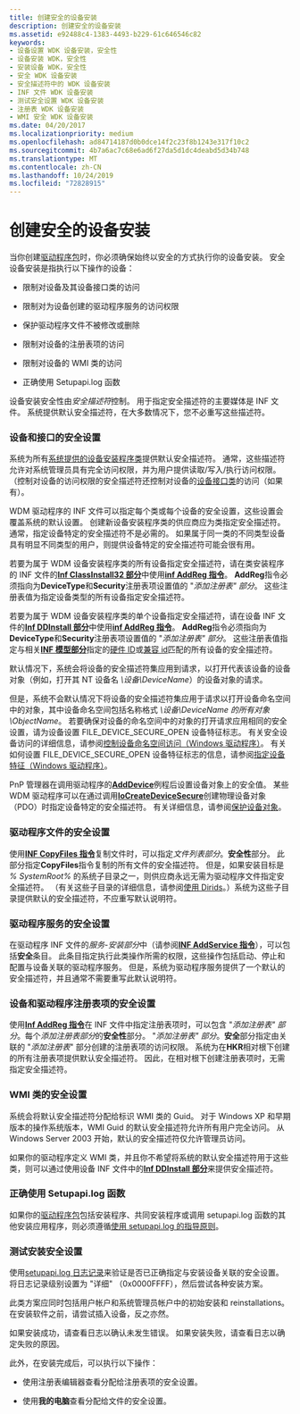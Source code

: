 ```yaml
---
title: 创建安全的设备安装
description: 创建安全的设备安装
ms.assetid: e92488c4-1383-4493-b229-61c646546c82
keywords:
- 设备设置 WDK 设备安装，安全性
- 设备安装 WDK，安全性
- 安装设备 WDK，安全性
- 安全 WDK 设备安装
- 安全描述符中的 WDK 设备安装
- INF 文件 WDK 设备安装
- 测试安全设置 WDK 设备安装
- 注册表 WDK 设备安装
- WMI 安全 WDK 设备安装
ms.date: 04/20/2017
ms.localizationpriority: medium
ms.openlocfilehash: ad84714187d0b0dce14f2c23f8b1243e317f10c2
ms.sourcegitcommit: 4b7a6ac7c68e6ad6f27da5d1dc4deabd5d34b748
ms.translationtype: MT
ms.contentlocale: zh-CN
ms.lasthandoff: 10/24/2019
ms.locfileid: "72828915"
---
```

# <a name="creating-secure-device-installations"></a>创建安全的设备安装





当你创建[驱动程序包](driver-packages.md)时，你必须确保始终以安全的方式执行你的设备安装。 安全设备安装是指执行以下操作的设备：

-   限制对设备及其设备接口类的访问

-   限制对为设备创建的驱动程序服务的访问权限

-   保护驱动程序文件不被修改或删除

-   限制对设备的注册表项的访问

-   限制对设备的 WMI 类的访问

-   正确使用 Setupapi.log 函数

设备安装安全性由*安全描述符*控制。 用于指定安全描述符的主要媒体是 INF 文件。 系统提供默认安全描述符，在大多数情况下，您不必重写这些描述符。

### <a name="security-settings-for-devices-and-interfaces"></a>设备和接口的安全设置

系统为所有[系统提供的设备安装程序类](https://docs.microsoft.com/previous-versions/ff553419(v=vs.85))提供默认安全描述符。 通常，这些描述符允许对系统管理员具有完全访问权限，并为用户提供读取/写入/执行访问权限。 （控制对设备的访问权限的安全描述符还控制对设备的[设备接口类](device-interface-classes.md)的访问（如果有）。

WDM 驱动程序的 INF 文件可以指定每个类或每个设备的安全设置，这些设置会覆盖系统的默认设置。 创建新设备安装程序类的供应商应为类指定安全描述符。 通常，指定设备特定的安全描述符不是必需的。 如果属于同一类的不同类型设备具有明显不同类型的用户，则提供设备特定的安全描述符可能会很有用。

若要为属于 WDM 设备安装程序类的所有设备指定安全描述符，请在类安装程序的 INF 文件的[**Inf ClassInstall32 部分**](inf-classinstall32-section.md)中使用[**inf AddReg 指令**](inf-addreg-directive.md)。 **AddReg**指令必须指向为**DeviceType**和**Security**注册表项设置值的 "*添加注册表" 部分*。 这些注册表值为指定设备类型的所有设备指定安全描述符。

若要为属于 WDM 设备安装程序类的单个设备指定安全描述符，请在设备 INF 文件的[**Inf DDInstall 部分**](inf-ddinstall-hw-section.md)中使用[**inf AddReg 指令**](inf-addreg-directive.md)。 **AddReg**指令必须指向为**DeviceType**和**Security**注册表项设置值的 "*添加注册表" 部分*。 这些注册表值指定与相关[**INF 模型部分**](inf-models-section.md)指定的[硬件 ID](hardware-ids.md)或[兼容 id](compatible-ids.md)匹配的所有设备的安全描述符。

默认情况下，系统会将设备的安全描述符集应用到请求，以打开代表该设备的设备对象（例如，打开其 NT 设备名 *\\设备\\DeviceName*）的设备对象的请求。

但是，系统不会默认情况下将设备的安全描述符集应用于请求以打开设备命名空间中的对象，其中设备命名空间包括名称格式 *\\设备\\DeviceName 的所有对象\\ObjectName*。 若要确保对设备的命名空间中的对象的打开请求应用相同的安全设置，请为设备设置 FILE_DEVICE_SECURE_OPEN 设备特征标志。 有关安全设备访问的详细信息，请参阅[控制设备命名空间访问（Windows 驱动程序）](https://docs.microsoft.com/windows-hardware/drivers/kernel/controlling-device-namespace-access)。 有关如何设置 FILE_DEVICE_SECURE_OPEN 设备特征标志的信息，请参阅[指定设备特征（Windows 驱动程序）](https://docs.microsoft.com/windows-hardware/drivers/kernel/specifying-device-characteristics)。

PnP 管理器在调用驱动程序的[**AddDevice**](https://docs.microsoft.com/windows-hardware/drivers/ddi/wdm/nc-wdm-driver_add_device)例程后设置设备对象上的安全值。 某些 WDM 驱动程序可以在通过调用[**IoCreateDeviceSecure**](https://docs.microsoft.com/windows-hardware/drivers/ddi/wdmsec/nf-wdmsec-wdmlibiocreatedevicesecure)创建物理设备对象（PDO）时指定设备特定的安全描述符。 有关详细信息，请参阅[保护设备对象](https://docs.microsoft.com/windows-hardware/drivers/kernel/securing-device-objects)。

### <a name="security-settings-for-driver-files"></a>驱动程序文件的安全设置

使用[**INF CopyFiles 指令**](inf-copyfiles-directive.md)复制文件时，可以指定*文件列表部分*。**安全性**部分。 此部分指定**CopyFiles**指令复制的所有文件的安全描述符。 但是，如果安装目标是 *% SystemRoot%* 的系统子目录之一，则供应商永远无需为驱动程序文件指定安全描述符。 （有关这些子目录的详细信息，请参阅[使用 Dirids](using-dirids.md)。）系统为这些子目录提供默认的安全描述符，不应重写默认说明符。

### <a name="security-settings-for-driver-services"></a>驱动程序服务的安全设置

在驱动程序 INF 文件的*服务-安装部分*中（请参阅[**INF AddService 指令**](inf-addservice-directive.md)），可以包括**安全**条目。 此条目指定执行此类操作所需的权限，这些操作包括启动、停止和配置与设备关联的驱动程序服务。 但是，系统为驱动程序服务提供了一个默认的安全描述符，并且通常不需要重写此默认说明符。

### <a name="security-settings-for-device-and-driver-registry-entries"></a>设备和驱动程序注册表项的安全设置

使用[**Inf AddReg 指令**](inf-addreg-directive.md)在 INF 文件中指定注册表项时，可以包含 "*添加注册表" 部分*。每个*添加注册表部分*的**安全性**部分。 "*添加注册表" 部分*。**安全**部分指定由关联的 "*添加注册表*" 部分创建的注册表项的访问权限。 系统为在**HKR**相对根下创建的所有注册表项提供默认安全描述符。 因此，在相对根下创建注册表项时，无需指定安全描述符。

### <a name="security-settings-for-wmi-classes"></a>WMI 类的安全设置

系统会将默认安全描述符分配给标识 WMI 类的 Guid。 对于 Windows XP 和早期版本的操作系统版本，WMI Guid 的默认安全描述符允许所有用户完全访问。 从 Windows Server 2003 开始，默认的安全描述符仅允许管理员访问。

如果你的驱动程序定义 WMI 类，并且你不希望将系统的默认安全描述符用于这些类，则可以通过使用设备 INF 文件中的[**Inf DDInstall 部分**](inf-ddinstall-wmi-section.md)来提供安全描述符。

### <a name="using-setupapi-functions-correctly"></a>正确使用 Setupapi.log 函数

如果你的[驱动程序包](driver-packages.md)包括安装程序、共同安装程序或调用 setupapi.log 函数的其他安装应用程序，则必须遵循[使用 setupapi.log 的指导原则](guidelines-for-using-setupapi.md)。

### <a href="" id="testing-installation-security-settings-"></a>测试安装安全设置

使用[setupapi.log 日志记录](setupapi-logging--windows-server-2003--windows-xp--and-windows-2000-.md)来验证是否已正确指定与安装设备关联的安全设置。 将日志记录级别设置为 "详细" （0x0000FFFF），然后尝试各种安装方案。

此类方案应同时包括用户帐户和系统管理员帐户中的初始安装和 reinstallations。 在安装软件之前，请尝试插入设备，反之亦然。

如果安装成功，请查看日志以确认未发生错误。 如果安装失败，请查看日志以确定失败的原因。

此外，在安装完成后，可以执行以下操作：

-   使用注册表编辑器查看分配给注册表项的安全设置。

-   使用**我的电脑**查看分配给文件的安全设置。

 

 





